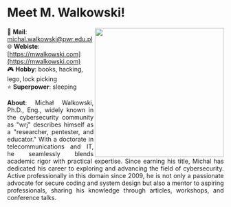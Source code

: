 # Meet M. Walkowski!

<img align="right" src="https://raw.githubusercontent.com/notthehiddenwiki/NTHW/nthw/.github/authors/mwalkowski.png" style="width: 300px;">

📧 **Mail**: [michal.walkowski@pwr.edu.pl](mailto:michal.walkowski@pwr.edu.pl)<br>
🌐 **Webiste**: [https://mwalkowski.com](https://mwalkowski.com)<br>
🎮 **Hobby**: books, hacking, lego, lock picking <br>
⭐ **Superpower**: sleeping<br>

<p align="justify">
<b>About</b>: Michał Walkowski, Ph.D., Eng., widely known in the cybersecurity community as "wrj" describes himself as a "researcher, pentester, and educator." With a doctorate in telecommunications and IT, he seamlessly blends academic rigor with practical expertise. Since earning his title, Michal has dedicated his career to exploring and advancing the field of cybersecurity. Active professionally in this domain since 2009, he is not only a passionate advocate for secure coding and system design but also a mentor to aspiring professionals, sharing his knowledge through articles, workshops, and conference talks.
</p>
